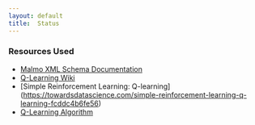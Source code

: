 ```yaml
---
layout: default
title:  Status
---
```



### Resources Used

- [Malmo XML Schema Documentation](https://microsoft.github.io/malmo/0.14.0/Schemas/Mission.html)
- [Q-Learning Wiki](https://en.wikipedia.org/wiki/Q-learning)
- [Simple Reinforcement Learning: Q-learning] (https://towardsdatascience.com/simple-reinforcement-learning-q-learning-fcddc4b6fe56)
- [Q-Learning Algorithm](https://towardsdatascience.com/a-beginners-guide-to-q-learning-c3e2a30a653c)
